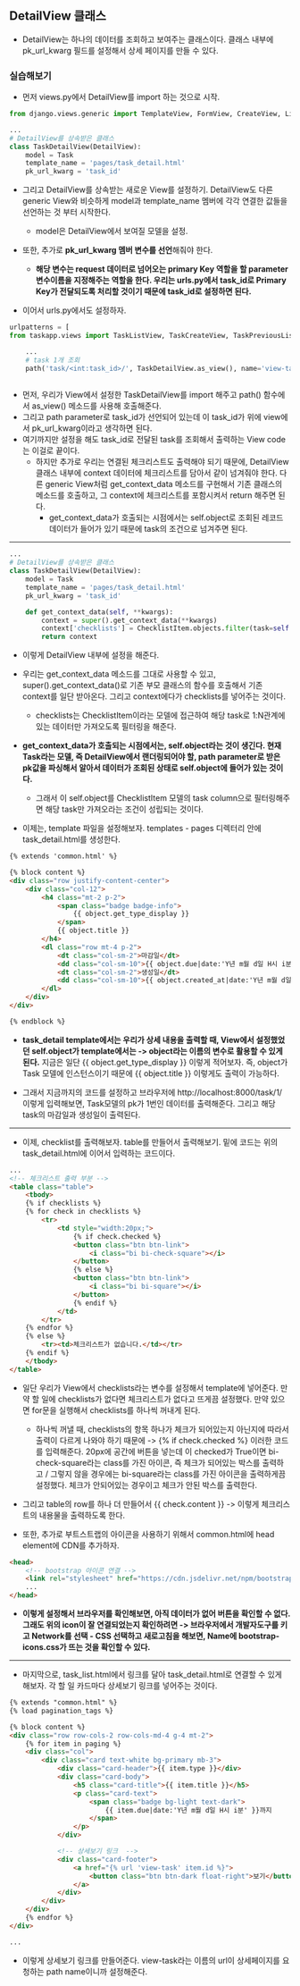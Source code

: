 ## DetailView 클래스
- DetailView는 하나의 데이터를 조회하고 보여주는 클래스이다. 클래스 내부에 pk_url_kwarg 필드를 설정해서 상세 페이지를 만들 수 있다.


### 실습해보기
- 먼저 views.py에서 DetailView를 import 하는 것으로 시작.
```python
from django.views.generic import TemplateView, FormView, CreateView, ListView, DetailView

...
# DetailView를 상속받은 클래스
class TaskDetailView(DetailView):
    model = Task
    template_name = 'pages/task_detail.html'
    pk_url_kwarg = 'task_id'


```


- 그리고 DetailView를 상속받는 새로운 View를 설정하기. DetailView도 다른 generic View와 비슷하게 model과 template_name 멤버에 각각 연결한 값들을 선언하는 것 부터 시작한다.
  - model은 DetailView에서 보여질 모델을 설정.
- 또한, 추가로 **pk_url_kwarg 멤버 변수를 선언**해줘야 한다.
  - **해당 변수는 request 데이터로 넘어오는 primary Key 역할을 할 parameter 변수이름을 지정해주는 역할을 한다. 우리는 urls.py에서 task_id로 Primary Key가 전달되도록 처리할 것이기 때문에 task_id로 
    설정하면 된다.**
    
    
- 이어서 urls.py에서도 설정하자.
```python
urlpatterns = [
from taskapp.views import TaskListView, TaskCreateView, TaskPreviousListView, TaskDetailView

    ...
    # task 1개 조회
    path('task/<int:task_id>/', TaskDetailView.as_view(), name='view-task'),
    
``` 
 
- 먼저, 우리가 View에서 설정한 TaskDetailView를 import 해주고 path() 함수에서 as_view() 메소드를 사용해 호출해준다.
- 그리고 path parameter로 task_id가 선언되어 있는데 이 task_id가 위에 view에서 pk_url_kwarg이라고 생각하면 된다.
- 여기까지만 설정을 해도 task_id로 전달된 task를 조회해서 출력하는 View code는 이걸로 끝이다.
  - 하지만 추가로 우리는 연결된 체크리스트도 출력해야 되기 때문에, DetailView 클래스 내부에 context 데이터에 체크리스트를 담아서 같이 넘겨줘야 한다. 다른 generic View처럼 get_context_data 메소드를 
    구현해서 기존 클래스의 메소드를 호출하고, 그 context에 체크리스트를 포함시켜서 return 해주면 된다.
    - get_context_data가 호출되는 시점에서는 self.object로 조회된 레코드 데이터가 들어가 있기 때문에 task의 조건으로 넘겨주면 된다.

* * *
```python
...
# DetailView를 상속받은 클래스
class TaskDetailView(DetailView):
    model = Task
    template_name = 'pages/task_detail.html'
    pk_url_kwarg = 'task_id'

    def get_context_data(self, **kwargs):
        context = super().get_context_data(**kwargs)
        context['checklists'] = ChecklistItem.objects.filter(task=self.object).all()
        return context
```

- 이렇게 DetailView 내부에 설정을 해준다.
- 우리는 get_context_data 메소드를 그대로 사용할 수 있고, super().get_context_data()로 기존 부모 클래스의 함수를 호출해서 기존 context를 일단 받아온다. 그리고 context에다가 checklists를 
  넣어주는 것이다.
  - checklists는 ChecklistItem이라는 모델에 접근하여 해당 task로 1:N관계에 있는 데이터만 가져오도록 필터링을 해준다.

- **get_context_data가 호출되는 시점에서는, self.object라는 것이 생긴다. 현재 Task라는 모델, 즉 DetailView에서 랜더링되어야 할, path parameter로 받은 pk값을 파싱해서 알아서 데이터가 조회된 상태로 self.object에 들어가 있는 것이다.**
  - 그래서 이 self.object를 ChecklistItem 모델의 task column으로 필터링해주면 해당 task만 가져오라는 조건이 성립되는 것이다.


- 이제는, template 파일을 설정해보자. templates - pages 디렉터리 안에 task_detail.html를 생성한다.
```html
{% extends 'common.html' %}

{% block content %}
<div class="row justify-content-center">
    <div class="col-12">
        <h4 class="mt-2 p-2">
            <span class="badge badge-info">
                {{ object.get_type_display }}
            </span>
            {{ object.title }}
        </h4>
        <dl class="row mt-4 p-2">
            <dt class="col-sm-2">마감일</dt>
            <dd class="col-sm-10">{{ object.due|date:'Y년 m월 d일 H시 i분' }}</dd>
            <dt class="col-sm-2">생성일</dt>
            <dd class="col-sm-10">{{ object.created_at|date:'Y년 m월 d일 H시 i분' }}</dd>
        </dl>
    </div>
</div>

{% endblock %}
```

- **task_detail template에서는 우리가 상세 내용을 출력할 때, View에서 설정했었던 self.object가 template에서는 -> object라는 이름의 변수로 활용할 수 있게 된다.** 지금은 일단 {{ object.get_type_display }} 이렇게 적어보자. 즉, object가 Task 모델에 인스턴스이기 때문에 {{ object.title }} 이렇게도 출력이 가능하다.

- 그래서 지금까지의 코드를 설정하고 브라우저에 http://localhost:8000/task/1/ 이렇게 입력해보면, Task모델의 pk가 1번인 데이터를 출력해준다. 그리고 해당 task의 마감일과 생성일이 출력된다.

* * *
- 이제, checklist를 출력해보자. table를 만들어서 출력해보기. 밑에 코드는 위의 task_detail.html에 이어서 입력하는 코드이다.
```html
...
<!-- 체크리스트 출력 부분 -->
<table class="table">
    <tbody>
    {% if checklists %}
    {% for check in checklists %}
        <tr>
            <td style="width:20px;">
                {% if check.checked %}
                <button class="btn btn-link">
                    <i class="bi bi-check-square"></i>
                </button>
                {% else %}
                <button class="btn btn-link">
                    <i class="bi bi-square"></i>
                </button>
                {% endif %}
            </td>
        </tr>
    {% endfor %}
    {% else %}
        <tr><td>체크리스트가 없습니다.</td></tr>
    {% endif %}
    </tbody>
</table>
```

- 일단 우리가 View에서 checklists라는 변수를 설정해서 template에 넣어준다. 만약 할 일에 checklists가 없다면 체크리스트가 없다고 뜨게끔 설정했다. 만약 있으면 for문을 실행해서 checklists를 하나씩 꺼내게 된다.
  - 하나씩 꺼낼 때, checklists의 항목 하나가 체크가 되어있는지 아닌지에 따라서 출력이 다르게 나와야 하기 때문에 -> {% if check.checked %} 이러한 코드를 입력해준다. 20px에 공간에 버튼을 넣는데 이 checked가 True이면 bi-check-square라는 class를 가진 아이콘, 즉 체크가 되어있는 박스를 출력하고 / 그렇지 않을 경우에는 bi-square라는 class를 가진 아이콘을 출력하게끔 설정했다. 체크가 안되어있는 경우이고 체크가 안된 박스를 출력한다.

- 그리고 table의 row를 하나 더 만들어서 {{ check.content }} -> 이렇게 체크리스트의 내용물을 출력하도록 한다.

- 또한, 추가로 부트스트랩의 아이콘을 사용하기 위해서 common.html에 head element에 CDN를 추가하자.
```html
<head>
    <!-- bootstrap 아이콘 연결 -->
    <link rel="stylesheet" href="https://cdn.jsdelivr.net/npm/bootstrap-icons@1.5.0/font/bootstrap-icons.css">
    ...
</head>
```

- **이렇게 설정해서 브라우저를 확인해보면, 아직 데이터가 없어 버튼을 확인할 수 없다. 그래도 위의 icon이 잘 연결되었는지 확인하려면 -> 브라우저에서 개발자도구를 키고 Network를 선택 - CSS 선택하고 새로고침을 해보면, Name에 bootstrap-icons.css가 뜨는 것을 확인할 수 있다.**

* * *
- 마지막으로, task_list.html에서 링크를 달아 task_detail.html로 연결할 수 있게 해보자. 각 할 일 카드마다 상세보기 링크를 넣어주는 것이다.
```html
{% extends "common.html" %}
{% load pagination_tags %}

{% block content %}
<div class="row row-cols-2 row-cols-md-4 g-4 mt-2">
    {% for item in paging %}
    <div class="col">
        <div class="card text-white bg-primary mb-3">
            <div class="card-header">{{ item.type }}</div>
            <div class="card-body">
                <h5 class="card-title">{{ item.title }}</h5>
                <p class="card-text">
                    <span class="badge bg-light text-dark">
                        {{ item.due|date:'Y년 m월 d일 H시 i분' }}까지
                    </span> 
                </p>
            </div>

            <!-- 상세보기 링크  -->
            <div class="card-footer">
                <a href="{% url 'view-task' item.id %}">
                    <button class="btn btn-dark float-right">보기</button>
                </a>
            </div>
        </div>
    </div>
    {% endfor %}
</div>

...
```

- 이렇게 상세보기 링크를 만들어준다. view-task라는 이름의 url이 상세페이지를 요청하는 path name이니까 설정해준다.


